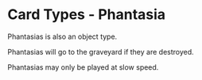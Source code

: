 # Card Types - Phantasia

Phantasias is also an object type.

Phantasias will go to the graveyard if they are destroyed.

Phantasias may only be played at slow speed.
